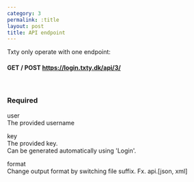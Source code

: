 ```yaml
---
category: 3
permalink: :title
layout: post
title: API endpoint
---
```

<p>
	Txty only operate with one endpoint:
</p>

<h4>
	<span class="label label-warning">GET / POST</span>
	<a href="https://login.txty.dk/api/4/" target="_blank">
		<span class="label label-primary">https://login.txty.dk/api/3/</span>
	</a>
</h4>
<br />



<h3>
	<span class="label label-default">Required</span>
</h3>


<span class="text-primary">user</span><br />
<span class="m-l-2">The provided username</span>

<span class="text-primary">key</span><br />
<span class="m-l-2">The provided key.</span><br />
<span class="m-l-2">Can be generated automatically using 'Login'.</span>

<span class="text-primary">format</span><br />
<span class="m-l-2">Change output format by switching file suffix. Fx. api.[json, xml]</span>